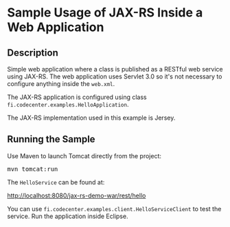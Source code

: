 Sample Usage of JAX-RS Inside a Web Application
===============================================

Description
-----------

Simple web application where a class is published as a RESTful web service 
using JAX-RS. The web application uses Servlet 3.0 so it's not necessary to
configure anything inside the `web.xml`.

The JAX-RS application is configured using class 
`fi.codecenter.examples.HelloApplication`.

The JAX-RS implementation used in this example is Jersey. 

Running the Sample
------------------

Use Maven to launch Tomcat directly from the project:

<pre>
mvn tomcat:run
</pre>

The `HelloService` can be found at:

<http://localhost:8080/jax-rs-demo-war/rest/hello>

You can use `fi.codecenter.examples.client.HelloServiceClient` to test the 
service. Run the application inside Eclipse.
